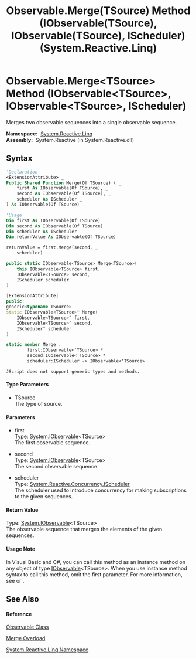 ﻿---
title: Observable.Merge(TSource) Method (IObservable(TSource), IObservable(TSource), IScheduler) (System.Reactive.Linq)
TOCTitle: Merge(TSource) Method (IObservable(TSource), IObservable(TSource), IScheduler)
ms:assetid: M:System.Reactive.Linq.Observable.Merge``1(System.IObservable{``0},System.IObservable{``0},System.Reactive.Concurrency.IScheduler)
ms:mtpsurl: https://msdn.microsoft.com/en-us/library/Hh229656(v=VS.103)
ms:contentKeyID: 36069071
ms.date: 06/28/2011
mtps_version: v=VS.103
dev_langs:
- vb
- csharp
- c++
- fsharp
- jscript
---

# Observable.Merge\<TSource\> Method (IObservable\<TSource\>, IObservable\<TSource\>, IScheduler)

Merges two observable sequences into a single observable sequence.

**Namespace:**  [System.Reactive.Linq](hh211929\(v=vs.103\).md)  
**Assembly:**  System.Reactive (in System.Reactive.dll)

## Syntax

``` vb
'Declaration
<ExtensionAttribute> _
Public Shared Function Merge(Of TSource) ( _
    first As IObservable(Of TSource), _
    second As IObservable(Of TSource), _
    scheduler As IScheduler _
) As IObservable(Of TSource)
```

``` vb
'Usage
Dim first As IObservable(Of TSource)
Dim second As IObservable(Of TSource)
Dim scheduler As IScheduler
Dim returnValue As IObservable(Of TSource)

returnValue = first.Merge(second, _
    scheduler)
```

``` csharp
public static IObservable<TSource> Merge<TSource>(
    this IObservable<TSource> first,
    IObservable<TSource> second,
    IScheduler scheduler
)
```

``` c++
[ExtensionAttribute]
public:
generic<typename TSource>
static IObservable<TSource>^ Merge(
    IObservable<TSource>^ first, 
    IObservable<TSource>^ second, 
    IScheduler^ scheduler
)
```

``` fsharp
static member Merge : 
        first:IObservable<'TSource> * 
        second:IObservable<'TSource> * 
        scheduler:IScheduler -> IObservable<'TSource> 
```

``` jscript
JScript does not support generic types and methods.
```

#### Type Parameters

  - TSource  
    The type of source.

#### Parameters

  - first  
    Type: [System.IObservable](https://msdn.microsoft.com/en-us/library/Dd990377)\<TSource\>  
    The first observable sequence.  

<!-- end list -->

  - second  
    Type: [System.IObservable](https://msdn.microsoft.com/en-us/library/Dd990377)\<TSource\>  
    The second observable sequence.  

<!-- end list -->

  - scheduler  
    Type: [System.Reactive.Concurrency.IScheduler](hh229149\(v=vs.103\).md)  
    The scheduler used to introduce concurrency for making subscriptions to the given sequences.  

#### Return Value

Type: [System.IObservable](https://msdn.microsoft.com/en-us/library/Dd990377)\<TSource\>  
The observable sequence that merges the elements of the given sequences.  

#### Usage Note

In Visual Basic and C\#, you can call this method as an instance method on any object of type [IObservable](https://msdn.microsoft.com/en-us/library/Dd990377)\<TSource\>. When you use instance method syntax to call this method, omit the first parameter. For more information, see [](https://msdn.microsoft.com/en-us/library/Bb384936) or [](https://msdn.microsoft.com/en-us/library/Bb383977).

## See Also

#### Reference

[Observable Class](hh244252\(v=vs.103\).md)

[Merge Overload](hh211658\(v=vs.103\).md)

[System.Reactive.Linq Namespace](hh211929\(v=vs.103\).md)

